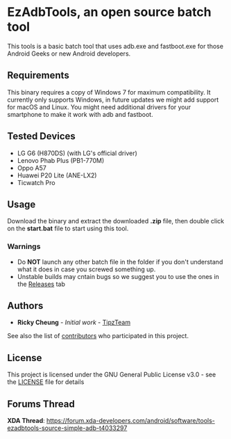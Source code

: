 # EzAdbTools, an open source batch tool
This tools is a basic batch tool that uses adb.exe and fastboot.exe for those Android Geeks or new Android developers.

## Requirements
This binary requires a copy of Windows 7 for maximum compatibility. It currently only supports Windows, in future updates we might add support for macOS and Linux.
You might need additional drivers for your smartphone to make it work with adb and fastboot.

## Tested Devices
- LG G6 (H870DS) (with LG's official driver)
- Lenovo Phab Plus (PB1-770M)
- Oppo A57
- Huawei P20 Lite (ANE-LX2)
- Ticwatch Pro

## Usage
Download the binary and extract the downloaded <b>.zip</b> file, then double click on the <b>start.bat</b> file to start using this tool.
### Warnings 
- Do <b>NOT</b> launch any other batch file in the folder if you don't understand what it does in case you screwed something up.
- Unstable builds may cntain bugs so we suggest you to use the ones in the [Releases](https://github.com/TipzTeam/EzAdbTools/releases) tab

## Authors
* **Ricky Cheung** - *Initial work* - [TipzTeam](https://github.com/TipzTeam)

See also the list of [contributors](https://github.com/TipzTeam/EzAdbTools/contributors) who participated in this project.

## License
This project is licensed under the GNU General Public License v3.0 - see the [LICENSE](LICENSE) file for details

## Forums Thread
<b>XDA Thread</b>: https://forum.xda-developers.com/android/software/tools-ezadbtools-source-simple-adb-t4033297
